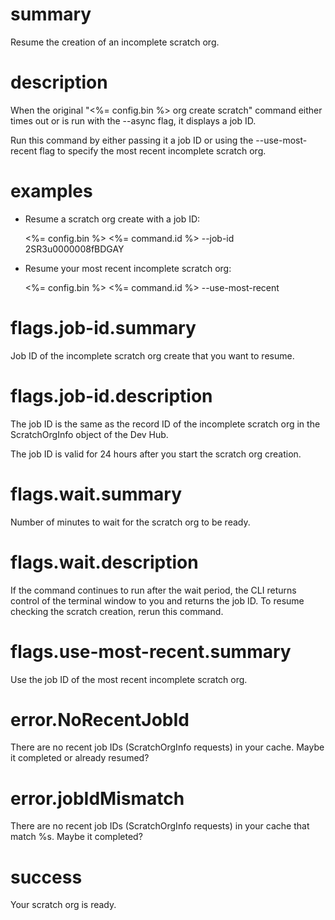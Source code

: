 # summary

Resume the creation of an incomplete scratch org.

# description

When the original "<%= config.bin %> org create scratch" command either times out or is run with the --async flag, it displays a job ID.

Run this command by either passing it a job ID or using the --use-most-recent flag to specify the most recent incomplete scratch org.

# examples

- Resume a scratch org create with a job ID:

  <%= config.bin %> <%= command.id %> --job-id 2SR3u0000008fBDGAY

- Resume your most recent incomplete scratch org:

  <%= config.bin %> <%= command.id %> --use-most-recent

# flags.job-id.summary

Job ID of the incomplete scratch org create that you want to resume.

# flags.job-id.description

The job ID is the same as the record ID of the incomplete scratch org in the ScratchOrgInfo object of the Dev Hub.

The job ID is valid for 24 hours after you start the scratch org creation.

# flags.wait.summary

Number of minutes to wait for the scratch org to be ready.

# flags.wait.description

If the command continues to run after the wait period, the CLI returns control of the terminal window to you and returns the job ID. To resume checking the scratch creation, rerun this command.

# flags.use-most-recent.summary

Use the job ID of the most recent incomplete scratch org.

# error.NoRecentJobId

There are no recent job IDs (ScratchOrgInfo requests) in your cache. Maybe it completed or already resumed?

# error.jobIdMismatch

There are no recent job IDs (ScratchOrgInfo requests) in your cache that match %s. Maybe it completed?

# success

Your scratch org is ready.
